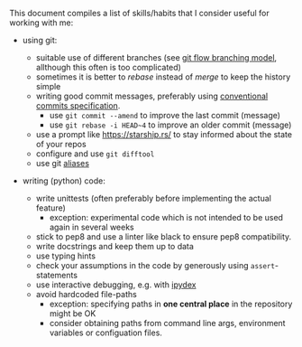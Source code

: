 This document compiles a list of skills/habits that I consider useful for working with me:


- using git:
    - suitable use of different branches (see [git flow branching model](), allthough this often is too complicated)
    - sometimes it is better to *rebase* instead of *merge* to keep the history simple
    - writing good commit messages, preferably using [conventional commits specification](https://www.conventionalcommits.org/en/).
        - use `git commit --amend` to improve the last commit (message)
        - use `git rebase -i HEAD~4` to improve an older commit (message)
    - use a prompt like https://starship.rs/ to stay informed about the state of your repos
    - configure and use `git difftool`
    - use git [aliases](https://git-scm.com/book/en/v2/Git-Basics-Git-Aliases)

- writing (python) code:
    - write unittests (often preferably before implementing the actual feature)
        - exception: experimental code which is not intended to be used again in several weeks
    - stick to pep8 and use a linter like black to ensure pep8 compatibility.
    - write docstrings and keep them up to data
    - use typing hints
    - check your assumptions in the code by generously using `assert`-statements
    - use interactive debugging, e.g. with [ipydex](https://github.com/cknoll/ipydex/)
    - avoid hardcoded file-paths
        - exception: specifying paths in **one central place** in the repository might be OK
        - consider obtaining paths from command line args, environment variables or configuation files.

